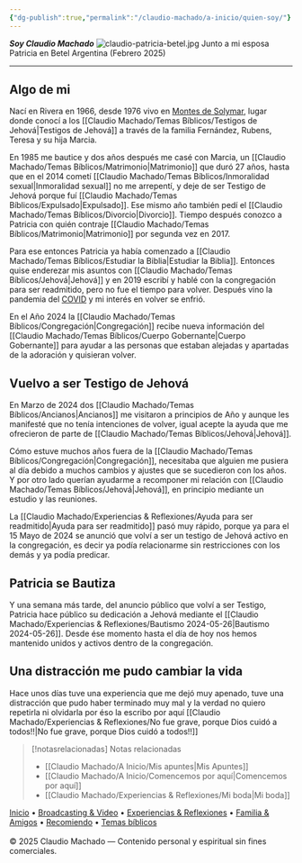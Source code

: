 ```yaml
---
{"dg-publish":true,"permalink":"/claudio-machado/a-inicio/quien-soy/"}
---
```



***Soy Claudio Machado***
![claudio-patricia-betel.jpg](/img/user/Claudio%20Machado/img/destacadas/claudio-patricia-betel.jpg) 
<span class="pie-foto">Junto a mi esposa Patricia en Betel Argentina (Febrero 2025)</span>

---


## Algo de mi
Nací en Rivera en 1966, desde 1976 vivo en [Montes de Solymar](https://g.co/kgs/gjaN8YF), lugar donde conocí a los [[Claudio Machado/Temas Bíblicos/Testigos de Jehová\|Testigos de Jehová]] a través de la familia Fernández, Rubens, Teresa y su hija Marcia. 

En 1985 me bautice y dos años después me casé con Marcia, un [[Claudio Machado/Temas Bíblicos/Matrimonio\|Matrimonio]] que duró 27 años, hasta que en el 2014 cometí [[Claudio Machado/Temas Bíblicos/Inmoralidad sexual\|Inmoralidad sexual]]  no me arrepentí, y deje de ser Testigo de Jehová porque fuí [[Claudio Machado/Temas Bíblicos/Expulsado\|Expulsado]]. Ese mismo año también pedí el [[Claudio Machado/Temas Bíblicos/Divorcio\|Divorcio]]. Tiempo después conozco a Patricia con quién contraje [[Claudio Machado/Temas Bíblicos/Matrimonio\|Matrimonio]] por segunda vez en 2017.

Para ese entonces Patricia ya había comenzado a [[Claudio Machado/Temas Bíblicos/Estudiar la Biblia\|Estudiar la Biblia]]. Entonces quise enderezar mis asuntos con [[Claudio Machado/Temas Bíblicos/Jehová\|Jehová]] y en 2019 escribí y hablé con la congregación para ser readmitido, pero no fue el tiempo para volver. Después vino la pandemia del [COVID](https://www.jw.org/es/noticias/region/internacionales/jw-informacion-coronavirus/) y mi interés en volver se enfrió. 

En el Año 2024 la [[Claudio Machado/Temas Bíblicos/Congregación\|Congregación]] recibe nueva información del [[Claudio Machado/Temas Bíblicos/Cuerpo Gobernante\|Cuerpo Gobernante]] para ayudar a las personas que estaban alejadas y apartadas de la adoración y quisieran volver.

## Vuelvo a ser Testigo de Jehová 

En Marzo de 2024 dos [[Claudio Machado/Temas Bíblicos/Ancianos\|Ancianos]] me visitaron a principios de Año y aunque les manifesté que no tenía intenciones de volver, igual acepte la ayuda que me ofrecieron de parte de [[Claudio Machado/Temas Bíblicos/Jehová\|Jehová]]. 

Cómo estuve muchos años fuera de la [[Claudio Machado/Temas Bíblicos/Congregación\|Congregación]], necesitaba que alguien me pusiera al día debido a muchos cambios y ajustes que se sucedieron con los años. Y por otro lado querían ayudarme a recomponer mi relación con [[Claudio Machado/Temas Bíblicos/Jehová\|Jehová]], en principio mediante un estudio y las reuniones.

La [[Claudio Machado/Experiencias & Reflexiones/Ayuda para ser readmitido\|Ayuda para ser readmitido]] pasó muy rápido, porque ya para el 15 Mayo de 2024 se anunció que volví a ser un testigo de Jehová activo en la congregación, es decir ya podía relacionarme sin restricciones con los demás y ya podía predicar.
## Patricia se Bautiza 
Y una semana más tarde, del anuncio público que volví a ser Testigo, Patricia hace público su dedicación a Jehová mediante el [[Claudio Machado/Experiencias & Reflexiones/Bautismo 2024-05-26\|Bautismo 2024-05-26]]. Desde ése momento hasta el día de hoy nos hemos mantenido unidos y activos dentro de la congregación. 

## Una distracción me pudo cambiar la vida 
Hace unos días tuve una experiencia que me dejó muy apenado, tuve una distracción que pudo haber terminado muy mal y la verdad no quiero repetirla ni olvidarla por éso la escribo por aquí [[Claudio Machado/Experiencias & Reflexiones/No fue grave, porque Dios cuidó a todos!!\|No fue grave, porque Dios cuidó a todos!!]] 





> [!notasrelacionadas] Notas relacionadas
> - [[Claudio Machado/A Inicio/Mis apuntes\|Mis Apuntes]]
> - [[Claudio Machado/A Inicio/Comencemos por aquí\|Comencemos por aquí]]
> - [[Claudio Machado/Experiencias & Reflexiones/Mi boda\|Mi boda]]

<div class="pie-simple">
  <a href="https://mis-apuntes-psi.vercel.app/">Inicio</a> •
  <a href="https://mis-apuntes-psi.vercel.app/claudio-machado/brodcasting-and-videos/principial-brodcasting-and-video/">Broadcasting & Video</a> •
  <a href="https://mis-apuntes-psi.vercel.app/claudio-machado/experiencias-and-reflexiones/experiencias-and-reflexiones/">Experiencias & Reflexiones</a> •
  <a href="https://mis-apuntes-psi.vercel.app/claudio-machado/familia-and-amigos/familia-and-amigos/">Familia & Amigos</a> •
  <a href="https://mis-apuntes-psi.vercel.app/claudio-machado/recomendaciones/recomiendo/">Recomiendo</a> •
  <a href="https://mis-apuntes-psi.vercel.app/claudio-machado/temas-biblicos/temas-biblicos/">Temas bíblicos</a>
  <br><br>
  <span class="legal">© 2025 Claudio Machado — Contenido personal y espiritual sin fines comerciales.</span>
</div>
 
